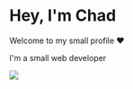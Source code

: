 <h1>Hey, I'm Chad</h1>
<p>Welcome to my small profile ❤</p>
<p>I'm a small web developer</p>

<a href="https://github.com/chdml">
  <img src="https://github-readme-stats.vercel.app/api?username=chdml&show_icons=true&hide_border=true&theme=dark" />
</a>
